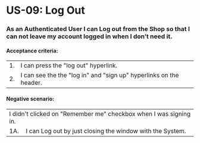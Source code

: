 # US-09:  Log Out
### As an Authenticated User I can Log out from the Shop so that I can not leave my account logged in when I don’t need it.


#### **Acceptance criteria:**

<table>
    <tr>
        <td>1.</td>
        <td>I can press the "log out" hyperlink.</td>
    </tr>
       <tr>
        <td>2.</td>
        <td>I can see the the "log in" and "sign up" hyperlinks on the header.</td>
    </tr>
</table>

#### **Negative scenario:**

<table>
    <tr>
        <td colspan="2">I didn't clicked on "Remember me" checkbox when I was signing in.</td>
    </tr>
    <tr>
        <td>1A.</td>
        <td>I can Log out by just closing the window with the System.</td> 
    </tr>
</table>